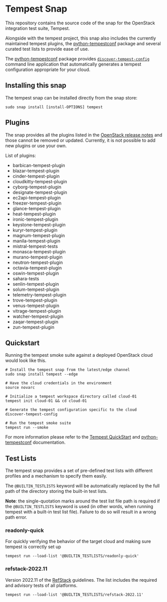 # Tempest Snap

This repository contains the source code of the snap for the OpenStack integration
test suite, Tempest.

Alongside with the tempest project, this snap also includes the currently maintained tempest plugins,
the [python-tempestconf] package and several curated test lists to provide ease of use.

The [python-tempestconf] package provides [`discover-tempest-config`] command line
application that automatically generates a tempest configuration appropriate for your cloud.

## Installing this snap

The tempest snap can be installed directly from the snap store:

    sudo snap install [install-OPTIONS] tempest

## Plugins

The snap provides all the plugins listed in the [OpenStack release notes] and those
cannot be removed or updated. Currently, it is not possible to add new plugins or use
your own.

List of plugins:

- barbican-tempest-plugin
- blazar-tempest-plugin
- cinder-tempest-plugin
- cloudkitty-tempest-plugin
- cyborg-tempest-plugin
- designate-tempest-plugin
- ec2api-tempest-plugin
- freezer-tempest-plugin
- glance-tempest-plugin
- heat-tempest-plugin
- ironic-tempest-plugin
- keystone-tempest-plugin
- kuryr-tempest-plugin
- magnum-tempest-plugin
- manila-tempest-plugin
- mistral-tempest-tests
- monasca-tempest-plugin
- murano-tempest-plugin
- neutron-tempest-plugin
- octavia-tempest-plugin
- oswin-tempest-plugin
- sahara-tests
- senlin-tempest-plugin
- solum-tempest-plugin
- telemetry-tempest-plugin
- trove-tempest-plugin
- venus-tempest-plugin
- vitrage-tempest-plugin
- watcher-tempest-plugin
- zaqar-tempest-plugin
- zun-tempest-plugin


## Quickstart
Running the tempest smoke suite against a deployed OpenStack cloud would look like this.

```
# Install the tempest snap from the latest/edge channel
sudo snap install tempest --edge

# Have the cloud credentials in the environment
source novarc

# Initialize a tempest workspace directory called cloud-01
tempest init cloud-01 && cd cloud-01

# Generate the tempest configuration specific to the cloud
discover-tempest-config

# Run the tempest smoke suite
tempest run --smoke
```
For more information please refer to the [Tempest QuickStart] and [python-tempestconf] documentation.

## Test Lists
The tempest snap provides a set of pre-defined test lists with different profiles
and a mechanism to specify them easily.

The `@BUILTIN_TESTLISTS` keyword will be automatically replaced by the full path
of the directory storing the built-in test lists.

**Note**: the single-quotation marks around the test list file path is required
if the `@BUILTIN_TESTLISTS` keyword is used (in other words, when running tempest
with a built-in test list file). Failure to do so will result in a wrong path
error.

### readonly-quick
For quickly verifying the behavior of the target cloud and making sure tempest
is correctly set up

    tempest run --load-list '@BUILTIN_TESTLISTS/readonly-quick'

### refstack-2022.11
Version 2022.11 of the [RefStack] guidelines.
The list includes the required and advisory tests of all platforms.

    tempest run --load-list '@BUILTIN_TESTLISTS/refstack-2022.11'

[OpenStack release notes]: https://releases.openstack.org/antelope/index.html#tempest-plugins
[python-tempestconf]: https://opendev.org/openinfra/python-tempestconf
[`discover-tempest-config`]: https://docs.opendev.org/openinfra/python-tempestconf/latest/cli/cli_options.html#discover-tempest-config
[Tempest QuickStart]: https://docs.openstack.org/tempest/latest/overview.html#quickstart
[RefStack]: (https://refstack.openstack.org/#/)
